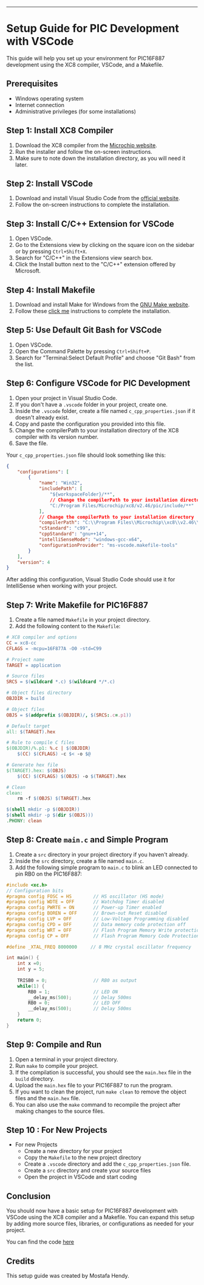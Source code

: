 
---

# Setup Guide for PIC Development with VSCode

This guide will help you set up your environment for PIC16F887 development using the XC8 compiler, VSCode, and a Makefile.

## Prerequisites

- Windows operating system
- Internet connection
- Administrative privileges (for some installations)

## Step 1: Install XC8 Compiler

1. Download the XC8 compiler from the [Microchip website](https://www.microchip.com/en-us/development-tools-tools-and-software/mplab-xc-compilers#tabs).
2. Run the installer and follow the on-screen instructions.
3. Make sure to note down the installation directory, as you will need it later.

## Step 2: Install VSCode

1. Download and install Visual Studio Code from the [official website](https://code.visualstudio.com/).
2. Follow the on-screen instructions to complete the installation.

## Step 3: Install C/C++ Extension for VSCode

1. Open VSCode.
2. Go to the Extensions view by clicking on the square icon on the sidebar or by pressing `Ctrl+Shift+X`.
3. Search for "C/C++" in the Extensions view search box.
4. Click the Install button next to the "C/C++" extension offered by Microsoft.

## Step 4: Install Makefile

1. Download and install Make for Windows from the [GNU Make website](http://gnuwin32.sourceforge.net/packages/make.htm).
2. Follow these [click me](https://leangaurav.medium.com/how-to-setup-install-gnu-make-on-windows-324480f1da69) instructions to complete the installation.

## Step 5: Use Default Git Bash for VSCode

1. Open VSCode.
2. Open the Command Palette by pressing `Ctrl+Shift+P`.
3. Search for "Terminal:Select Default Profile" and choose "Git Bash" from the list.

## Step 6: Configure VSCode for PIC Development

1. Open your project in Visual Studio Code.
2. If you don't have a `.vscode` folder in your project, create one.
3. Inside the `.vscode` folder, create a file named `c_cpp_properties.json` if it doesn't already exist.
4. Copy and paste the configuration you provided into this file.
5. Change the compilerPath to your installation directory of the XC8 compiler with its version number.
6. Save the file.

Your `c_cpp_properties.json` file should look something like this:

```json
{
    "configurations": [
        {
            "name": "Win32",
            "includePath": [
                "${workspaceFolder}/**",
                // Change the compilerPath to your installation directory
                "C:/Program Files/Microchip/xc8/v2.46/pic/include/**"
            ],
            // Change the compilerPath to your installation directory
            "compilerPath": "C:\\Program Files\\Microchip\\xc8\\v2.46\\bin\\xc8-cc.exe",
            "cStandard": "c99",
            "cppStandard": "gnu++14",
            "intelliSenseMode": "windows-gcc-x64",
            "configurationProvider": "ms-vscode.makefile-tools"
        }
    ],
    "version": 4
}
```

After adding this configuration, Visual Studio Code should use it for IntelliSense when working with your project.


## Step 7: Write Makefile for PIC16F887

1. Create a file named `Makefile` in your project directory.
2. Add the following content to the `Makefile`:

```makefile
# XC8 compiler and options
CC = xc8-cc
CFLAGS = -mcpu=16F877A -O0 -std=C99

# Project name
TARGET = application

# Source files
SRCS = $(wildcard *.c) $(wildcard */*.c)

# Object files directory
OBJDIR = build

# Object files
OBJS = $(addprefix $(OBJDIR)/, $(SRCS:.c=.p1))

# Default target
all: $(TARGET).hex

# Rule to compile C files
$(OBJDIR)/%.p1: %.c | $(OBJDIR)
	$(CC) $(CFLAGS) -c $< -o $@

# Generate hex file
$(TARGET).hex: $(OBJS)
	$(CC) $(CFLAGS) $(OBJS) -o $(TARGET).hex

# Clean
clean:
	rm -f $(OBJS) $(TARGET).hex

$(shell mkdir -p $(OBJDIR))
$(shell mkdir -p $(dir $(OBJS)))
.PHONY: clean

```

## Step 8: Create `main.c` and Simple Program

1. Create a `src` directory in your project directory if you haven't already.
2. Inside the `src` directory, create a file named `main.c`.
3. Add the following simple program to `main.c` to blink an LED connected to pin RB0 on the PIC16F887:

```c
#include <xc.h>
// Configuration bits
#pragma config FOSC = HS        // HS oscillator (HS mode)
#pragma config WDTE = OFF       // Watchdog Timer disabled
#pragma config PWRTE = ON       // Power-up Timer enabled
#pragma config BOREN = OFF      // Brown-out Reset disabled
#pragma config LVP = OFF        // Low-Voltage Programming disabled
#pragma config CPD = OFF        // Data memory code protection off
#pragma config WRT = OFF        // Flash Program Memory Write protection off
#pragma config CP = OFF         // Flash Program Memory Code Protection off

#define _XTAL_FREQ 8000000     // 8 MHz crystal oscillator frequency

int main() {
    int x =0;
    int y = 5;
    
    TRISB0 = 0;                 // RB0 as output
    while(1) {
        RB0 = 1;                // LED ON
        __delay_ms(500);        // Delay 500ms
        RB0 = 0;                // LED OFF
        __delay_ms(500);        // Delay 500ms
    }
    return 0;
}

```

## Step 9: Compile and Run

1. Open a terminal in your project directory.
2. Run `make` to compile your project.
3. If the compilation is successful, you should see the `main.hex` file in the `build` directory.
4. Upload the `main.hex` file to your PIC16F887 to run the program.
5. If you want to clean the project, run `make clean` to remove the object files and the `main.hex` file.
6. You can also use the `make` command to recompile the project after making changes to the source files.

## Step 10 : For New Projects
    
* For new Projects
    * Create a new directory for your project
    * Copy the `Makefile` to the new project directory
    * Create a `.vscode` directory and add the `c_cpp_properties.json` file.
    * Create a `src` directory and create your source files
    * Open the project in VSCode and start coding


## Conclusion

You should now have a basic setup for PIC16F887 development with VSCode using the XC8 compiler and a Makefile. You can expand this setup by adding more source files, libraries, or configurations as needed for your project.

You can find the code [here](https://drive.google.com/drive/folders/1k4-EQZsXhrs8ODOxJA-X8I0NbcBNqGr9?usp=drive_link)

## Credits

This setup guide was created by Mostafa Hendy.

